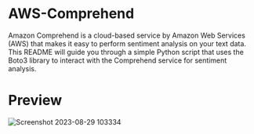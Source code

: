 # AWS-Comprehend
Amazon Comprehend is a cloud-based service by Amazon Web Services (AWS) that makes it easy to perform sentiment analysis on your text data. This README will guide you through a simple Python script that uses the Boto3 library to interact with the Comprehend service for sentiment analysis.

# Preview

![Screenshot 2023-08-29 103334](https://github.com/neelay-16/AWS-Comprehend/assets/135517502/c860e07c-b34a-4f5c-bd53-02bb14d6bc86)

